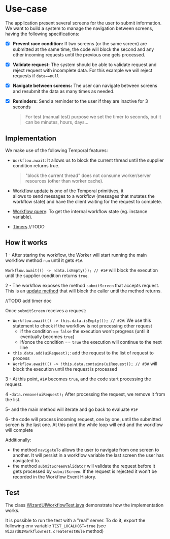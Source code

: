 # Use-case

The application present several screens for the user to submit information. We want to build a system to manage
the navigation between screens, having the following specifications:
- [x] **Prevent race condition:** If two screens (or the same screen) are submitted at the same time, the code will block 
the second and any other incoming requests until the previous one gets processed.
- [x] **Validate request:** The system should be able to validate request and reject request with incomplete data. For this 
example we will reject requests if `data==null`
- [x] **Navigate between screens:** The user can navigate between screens and resubmit the data as many times as needed.
- [x] **Reminders:** Send a reminder to the user if they are inactive for 3 seconds 
    > For test (manual test) purpose we set the timer to seconds, but it can be minutes, hours, days...


## Implementation

We make use of the following Temporal features:

- `Workflow.await`: It allows us to block the current thread until the supplier condition returns true.

  > "block the current thread" does not consume worker/server resources (other than worker cache).

- [Workflow update](https://docs.temporal.io/workflows#update) is one of the Temporal primitives, it  
allows to send messages to a workflow (messages that mutates the workflow state) and have the client waiting for the 
request to complete.

- [Workflow query](https://docs.temporal.io/workflows#query): To get the internal workflow state (eg. instance variable).

- [Timers](https://docs.temporal.io/dev-guide/java/features#timers) //TODO

## How it works

1 - After staring the workflow, the Worker will start running the main workflow method `run` until it gets `#1#`.

`Workflow.await(() -> !data.isEmpty()); // #1#` will block the execution until the supplier condition returns `true`.

2 - The workflow exposes the method `submitScreen` that accepts request. This is an [update method](https://docs.temporal.io/workflows#update) 
that will block the caller until the method returns.

//TODO add timer doc

Once `submitScreen` receives a request:
  - `Workflow.await(() -> this.data.isEmpty()); // #2#`: We use this statement to check if the workflow is not processing other request 
    - if the condition == `false` the execution won't progress (until it eventually becomes `true`) 
    - if/once the condition == `true` the execution will continue to the next line
  - `this.data.add(uiRequest);`: add the request to the list of request to process
  - `Workflow.await(() -> !this.data.contains(uiRequest)); // #3#` will block the execution until the request is processed 

3 - At this point, `#1#` becomes `true`, and the code start processing the request.

4 -`data.remove(uiRequest);` After processing the request, we remove it from the list.

5- and the main method will iterate and go back to evaluate `#1#`

6- the code will process incoming request, one by one, until the submitted screen is the last one. 
At this point the while loop will end and the workflow will complete

Additionally:
- the method `navigateTo` allows the user to navigate from one screen to another. It will persist in a workflow variable the last
screen the user has navigated to.
- the method `submitScreenValidator` will validate the request
before it gets processed by `submitScreen`. If the request is rejected 
it won't be recorded in the Workflow Event History.


## Test

The class [WizardUIWorkflowTest.java](WizardUIWorkflowTest.java) demonstrate how the implementation works. 

It is possible to run the test with a "real" server. To do it, export the following env variable `TEST_LOCALHOST=true` 
(see `WizardUIWorkflowTest.createTestRule` method)
